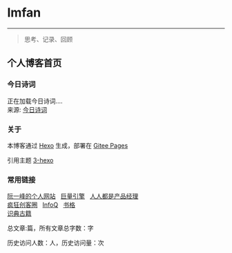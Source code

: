 # Imfan
---
> 思考、记录、回顾

 
## 个人博客首页

<!--今日诗词-->
<script src="https://sdk.jinrishici.com/v2/browser/jinrishici.js" charset="utf-8"></script>
<h3>今日诗词</h3>
<div id="today-poem">正在加载今日诗词....</div>
<div>来源: <a href="https://www.jinrishici.com">今日诗词</a></div>
<script type="text/javascript">
  jinrishici.load(function(result) {
    var goodWords = result.data.content;
    var content = result.data.origin;
    var htmlTxt = '<div>'+content.title+'</div>'+
                  '<div>--'+content.author+'</div>';
    for(var i=0; i<content.content.length; i++){
        var words = content.content[i];
        if(words.includes(goodWords)){
            var wordSplit = words.split(goodWords);
            htmlTxt = htmlTxt + '<div>「'+wordSplit[0]+'<font class="goodWords_class">'+goodWords+'</font>'+wordSplit[1]+'」</div>';
        } else {
            htmlTxt = htmlTxt + '<div>'+words+'</div>';
        }
    }
    document.getElementById("today-poem").innerHTML = htmlTxt;
  });
</script>


### 关于
本博客通过 [Hexo](https://hexo.io/) 生成，部署在 [Gitee Pages](https://gitee.com/help/articles/4136#article-header0)<p>
引用主题 [3-hexo](https://yelog.org/2017/03/23/3-hexo-instruction/)

### 常用链接
<div>
    <span><a href="https://www.ruanyifeng.com/">阮一峰的个人网站</a>&nbsp;&nbsp;</span>
    <span><a href="https://www.oceanengine.com/">巨量引擎</a>&nbsp;&nbsp;</span>
    <span><a href="https://www.woshipm.com/">人人都是产品经理</a>&nbsp;&nbsp;</span>
</div>
<div>
    <span><a href="https://www.cnblogs.com/crazymakercircle">疯狂创客圈</a>&nbsp;&nbsp;</span>
    <span><a href="https://www.infoq.cn/">InfoQ</a>&nbsp;&nbsp;</span>
    <span><a href="https://new.shuge.org/">书格</a>&nbsp;&nbsp;</span>
</div>
<div>
    <span><a href="https://www.shidianguji.com/">识典古籍</a>&nbsp;&nbsp;</span>
</div>


总文章:<code class="article_number"></code>篇，所有文章总字数：<code class="site_word_count"></code>字<p>
历史访问人数：<code class="site_uv"></code>人，历史访问量：<code class="site_pv"></code>次
